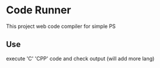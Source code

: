 # Code Runner

This project web code compiler for simple PS

## Use

execute 'C' 'CPP' code and check output
(will add more lang)


